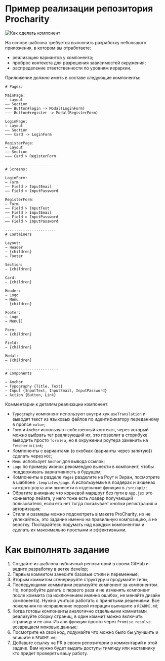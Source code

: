 # Пример реализации репозитория Procharity
![Как сделать компонент](https://github.com/user-attachments/assets/d05fa0d9-d1f0-4b23-be7b-3a18544e8ecb)

 На основе шаблона требуется выполнить разработку небольшого приложения, в котором вы отработаете: 
 * реализацию вариантов у компонента;
 *  проброс контекста для разрешения зависимостей окружения;
 *  распределение ответственности по уровням иерархии.
 
 Приложение должно иметь в составе следующие компоненты:
 
 ```
 # Pages:
 
 MainPage:
 — Layout
 —— Section
 ——— Button#login -> Modal(LoginForm)
 ——— Button#register -> Modal(RegisterForm)
 
 LoginPage:
 — Layout
 —— Section
 ——— Card -> LoginForm
 
 RegisterPage:
 — Layout
 —— Section
 ——— Card > RegisterForm
 
 -----------------------
 # Screens:
 
 LoginForm:
 — Form
 —— Field > InputEmail
 —— Field > InputPassword
 
 RegisterForm:
 — Form
 —— Field > InputText
 —— Field > InputEmail
 —— Field > InputPassword
 —— Field > InputPassword
 
 -----------------------
 # Containers
 
 Layout:
 — Header
 — {children}
 — Footer
 
 Section:
 — {children}
 
 Card:
 — {children}
 
 Header:
 — Logo
 — Menu
 — {children}
 
 Footer:
 — Logo
 — Menu[]
 
 Form:
 — {children}
 
 Field:
 — {children}
 
 Modal:
 — {children}
 
 ------------------------
 # Components
 
 — Anchor
 — Typography {Title, Text}
 — Input {InputText, InputEmail, InputPassword}
 — Action {Button, Link}
 ```
 
 Комментарии к деталям реализации компонент: 
 * `Typography` компонент используют внутри хук `useTranslation` и выводят текст из языковых файлов по идентификатору переданному в пропсе `value`;
 * `Form` и `Anchor` используют собственный контекст, через который можно выбрать тег реализующий их, это позволит в сторибуке выводить просто `form` и `a`, но в окружении роутера заменить на `Fetcher` и `Link`;
 * Компоненты с вариантами (в скобках {варианты через запятую}) сделать через `HOC`;
 * `Menu` использует `Anchor` для вывода ссылок;
 * `Logo` по примеру иконок рекомендую вынести в компонент, чтобы поддерживать вариативность в будущем;
 * Компоненты в разделе `Pages` разделите на Роут и Экран, посмотрите в шаблоне `.templates/page`. А используемые в лоадерах и экшенах каждого роута апи вынесети в отдельные функции в `/src/api/`;
 * Обратите внимание что корневой маршрут без пути в `App.jsx` это коннектор лейата, у него тоже есть лоадер получающий пользователя, если его нет тогда показывает кнопки регистрация и авторизация;
 * Стили и размеры можно подсмотреть в макете ProCharity, но не увлекайтесь, это задание именно на правильную композицию, а не верстку. Постарайтесь подумать над каждым компонентом и сделать их максимально простыми и эффективными.
 
 # Как выполнять задание
 1. Создайте из шаблона публичный репозиторий в своем GitHub и ведите разработку в ветке develop;
 2. Первым коммитом занесите базовые стили и переменные;
 3. Вторым коммитом сгенерируйте структуру и продумайте типы;
 4. Последующими коммитами реализуйте компонент за компонентом. Но, попробуйте делать с первого раза и не изменять компонент после коммита (за исключением именно ошибок, не меняйте дизайн компонента). Нужно учиться работать с принятыми решениями. Все пожелания по исправлению первой итерации выпишите в `README.md`;
 5. Когда готовы компоненты аналогично отдельными коммитами реализуйте сборку страниц, в один коммит можно включить страницу и ее апи. Из апи функции просто через `Promise.resolve` возвращаем моковые данные;
 6. Посмотрите на свой код, подумайте что можно было бы улучшить и впишите в `README.md`;
 7. Добавьте ссылку на PR в своем репозитории в комментарий к этой задаче. Вам нужно будет выдать доступы тимлиду или наставнику кто придет проверять вашу работу.

